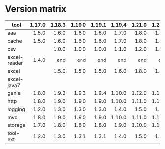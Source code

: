 # Version matrix

| tool         | 1.17.0  | 1.18.3  | 1.19.0  | 1.19.1  | 1.19.4  | 1.21.0  | 1.22.1  | 1.23.0  | 1.23.0  |
| ------------ | ------: | ------: | ------: | ------: | ------: | ------: | ------: | ------: | ------: |
| aaa          |  1.5.0  |  1.6.0  |  1.6.0  |  1.6.0  |  1.7.0  |  1.8.0  |  1.8.0  |  1.8.0  |  1.9.0  |
| cache        |  1.5.0  |  1.6.0  |  1.6.0  |  1.6.0  |  1.7.0  |  1.8.0  |  1.8.0  |  1.8.0  |  1.8.0  |
| csv          |         |  1.0.0  |  1.0.0  |  1.0.0  |  1.1.0  |  1.2.0  |  1.2.0  |  1.2.0  |  1.2.0  |
| excel-reader |  1.4.0  |    end  |    end  |    end  |    end  |    end  |    end  |    end  |    end  |
| excel        |         |  1.5.0  |  1.5.0  |  1.5.0  |  1.6.0  |  1.8.0  |  1.8.0  |  1.9.0  | 1.10.0  |
| excel-java7  |         |         |         |         |         |         |         |         | 1.10.0  |
| genie        |  1.8.0  |  1.9.2  |  1.9.3  |  1.9.4  | 1.10.0  | 1.12.0  | 1.12.0  | 1.13.0  | 1.13.1  |
| http         |  1.8.0  |  1.9.0  |  1.9.0  |  1.9.0  | 1.10.0  | 1.11.0  | 1.12.0  | 1.13.0  | 1.13.1  |
| logging      |  1.2.0  |  1.3.0  |  1.3.0  |  1.3.0  |  1.4.0  |  1.5.0  |  1.5.0  |  1.5.0  |  1.5.0  |
| mvc          |  1.8.0  |  1.9.0  |  1.9.0  |  1.9.0  | 1.10.0  | 1.11.0  | 1.11.0  | 1.13.0  | 1.13.1  |
| storage      |  1.7.0  |  1.8.0  |  1.8.0  |  1.8.0  |  1.9.0  | 1.10.0  | 1.10.0  | 1.10.0  | 1.11.0  |
| tool-ext     |  1.2.0  |  1.3.0  |  1.3.1  |  1.3.1  |  1.4.0  |  1.5.0  |  1.5.0  |  1.5.0  |  1.5.0  |
                                                                                      